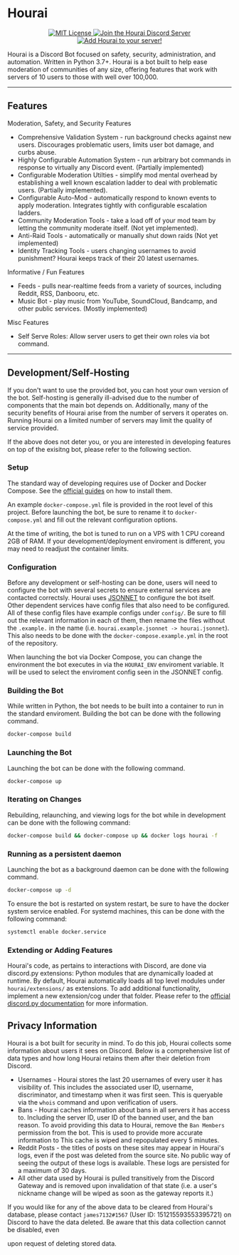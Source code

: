 # Hourai

<p align="center">
    <a href="https://opensource.org/licenses/mit-license.php">
        <img src="https://img.shields.io/badge/license-MIT%20License-blue.svg" alt="MIT License">
    </a>
    <a href="https://discord.gg/N3jNXXg">
        <img src="https://discordapp.com/api/guilds/208460178863947776/widget.png" alt="Join the Hourai Discord Server">
    </a>
    <a href="https://discordapp.com/oauth2/authorize?client_id=208460637368614913&scope=bot&permissions=2146959359">
        <img src="https://img.shields.io/badge/discord-add--to--server-738bd7.svg" alt="Add Hourai to your server!">
    </a>
</p>

Hourai is a Discord Bot focused on safety, security, administration, and
automation. Written in Python 3.7+. Hourai is a bot built to help ease moderation
of communities of any size, offering features that work with servers of 10 users
to those with well over 100,000.

---

## Features

Moderation, Safety, and Security Features

 * Comprehensive Validation System - run background checks against new users.
   Discourages problematic users, limits user bot damage, and curbs abuse.
 * Highly Configurable Automation System - run arbitrary bot commands in response
   to virtually any Discord event. (Partially implemented)
 * Configurable Moderation Utilties - simplify mod mental overhead by
   establishing a well known escalation ladder to deal with problematic users.
   (Partially implemented).
 * Configurable Auto-Mod - automatically respond to known events to apply
   moderation. Integrates tightly with configurable escalation ladders.
 * Community Moderation Tools - take a load off of your mod team by letting the
   community moderate itself. (Not yet  implemented).
 * Anti-Raid Tools - automatically or manually shut down raids (Not yet
   implemented)
 * Identity Tracking Tools - users changing usernames to avoid punishment?
   Hourai keeps track of their 20 latest usernames.

Informative / Fun Features

 * Feeds - pulls near-realtime feeds from a variety of sources, including Reddit,
   RSS, Danbooru, etc.
 * Music Bot - play music from YouTube, SoundCloud, Bandcamp, and other public
   services.  (Mostly implemented)

Misc Features

 * Self Serve Roles: Allow server users to get their own roles via bot command.

---

## Development/Self-Hosting
If you don't want to use the provided bot, you can host your own version of the
bot.  Self-hosting is generally ill-advised due to the number of components that
the main bot depends on. Additionally, many of the security benefits of Hourai
arise from the number of servers it operates on. Running Hourai on a limited
number of servers may limit the quality of service provided.

If the above does not deter you, or you are interested in developing features on
top of the exisitng bot, please refer to the following section.

### Setup
The standard way of developing requires use of Docker and Docker Compose. See the
[official guides](https://docs.docker.com/compose/install/) on how to install
them.

An example `docker-compose.yml` file is provided in the root level of this
project. Before launching the bot, be sure to rename it to `docker-compose.yml`
and fill out the relevant configuration options.

At the time of writing, the bot is tuned to run on a VPS with 1 CPU coreand 2GB
of RAM. If your development/deployment enviroment is different, you may need to
readjust the container limits.

### Configuration
Before any development or self-hosting can be done, users will need to configure
the bot with several secrets to ensure external services are contacted
correctsly. Hourai uses [JSONNET](https://jsonnet.org/) to configure the bot
itself. Other dependent services have config files that also need to be
configured. All of these config files have example configs under `config/`. Be
sure to fill out the relevant information in each of them, then rename the files
without the `.example.` in the name (i.e. `hourai.example.jsonnet ->
hourai.jsonnet`). This also needs to be done with the
`docker-compose.example.yml` in the root of the repository.

When launching the bot via Docker Compose, you can change the environment the bot
executes in via the `HOURAI_ENV` enviroment variable. It will be used to select
the enviroment config seen in the JSONNET config.

### Building the Bot
While written in Python, the bot needs to be built into a container to run in
the standard enviroment. Building the bot can be done with the following
command.

```bash
docker-compose build
```

### Launching the Bot
Launching the bot can be done with the following command.
```bash
docker-compose up
```

### Iterating on Changes
Rebuilding, relaunching, and viewing logs for the bot while in development can
be done with the following command:
```bash
docker-compose build && docker-compose up && docker logs hourai -f
```

### Running as a persistent daemon
Launching the bot as a background daemon can be done with the following command.
```bash
docker-compose up -d
```

To ensure the bot is restarted on system restart, be sure to have the docker
system service enabled. For systemd machines, this can be done with the
following command:

```bash
systemctl enable docker.service
```

### Extending or Adding Features
Hourai's code, as pertains to interactions with Discord, are done via discord.py
extensions: Python modules that are dynamically loaded at runtime. By default,
Hourai automatically loads all top level modules under `hourai/extensions/` as
extensions. To add additional functionality, implement a new extension/cog under
that folder. Please refer to the [official discord.py
documentation](https://discordpy.readthedocs.io/en/latest/ext/commands/cogs.html)
for more information.

## Privacy Information
Hourai is a bot built for security in mind. To do this job, Hourai collects some
information about users it sees on Discord. Below is a comprehensive list of
data types and how long Hourai retains them after their deletion from Discord.

 * Usernames - Hourai stores the last 20 usernames of every user it has
   visibility of. This includes the associated user ID, username, discriminator,
   and timestamp when it was first seen. This is queryable via the `whois`
   command and upon verification of users.
 * Bans - Hourai caches information about bans in all servers it has access to.
   Including the server ID, user ID of the banned user, and the ban reason.
   To avoid providing this data to Hourai, remove the `Ban Members` permission
   from the bot.  This is used to provide more accurate information to
   This cache is wiped and repopulated every 5 minutes.
 * Reddit Posts - the titles of posts on these sites may appear in Hourai's logs,
   even if the post was deleted from the source site. No public way of seeing the
   output of these logs is available. These logs are persisted for a maximum of
   30 days.
 * All other data used by Hourai is pulled transitively from the Discord Gateway
   and is removed upon invalidation of that state (i.e. a user's nickname change
   will be wiped as soon as the gateway reports it.)

If you would like for any of the above data to be cleared from Hourai's database,
please contact `james7132#1567` (User ID: 151215593553395721) on Discord to have
the data deleted. Be aware that this data collection cannot be disabled, even

upon request of deleting stored data.
